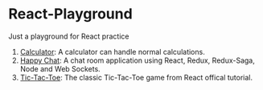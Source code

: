 # React-Playground
Just a playground for React practice

1. [Calculator](https://github.com/syongxin/React-Playground/tree/master/calculator): A calculator can handle normal calculations.
2. [Happy Chat](https://github.com/syongxin/React-Playground/tree/master/happychat): A chat room application using React, Redux, Redux-Saga, Node and Web Sockets.
3. [Tic-Tac-Toe](https://github.com/syongxin/React-Playground/tree/master/tic-tac-toe): The classic Tic-Tac-Toe game from React offical tutorial.
